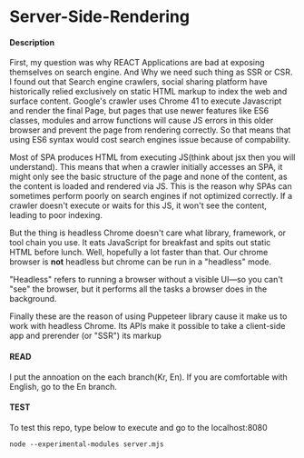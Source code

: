 # Server-Side-Rendering

#### Description
First, my question was why REACT Applications are bad at exposing themselves on search engine. And Why we need such thing as SSR or CSR. I found out that Search engine crawlers, social sharing platform have historically relied exclusively on static HTML markup to index the web and surface content. Google's crawler uses Chrome 41 to execute Javascript and render the final Page, but pages that use newer features like ES6 classes, modules and arrow functions will cause JS errors in this older browser and prevent the page from rendering correctly. So that means that using ES6 syntax would cost search engines issue because of compability. 

Most of SPA produces HTML from executing JS(think about jsx then you will understand). This means that when a crawler initially accesses an SPA, it might only see the basic structure of the page and none of the content, as the content is loaded and rendered via JS. This is the reason why SPAs can sometimes perform poorly on search engines if not optimized correctly. If a crawler doesn't execute or waits for this JS, it won't see the content, leading to poor indexing.

But the thing is headless Chrome doesn't care what library, framework, or tool chain you use. It eats JavaScript for breakfast and spits out static HTML before lunch. Well, hopefully a lot faster than that. Our chrome browser is **not** headless but chrome can be run in a "headless" mode.

"Headless" refers to running a browser without a visible UI—so you can't "see" the browser, but it performs all the tasks a browser does in the background.

Finally these are the reason of using Puppeteer library cause it make us to work with headless Chrome. Its APIs make it possible to take a client-side app and prerender (or "SSR") its markup

#### READ
I put the annoation on the each branch(Kr, En). If you are comfortable with English, go to the En branch.

#### TEST

To test this repo, type below to execute and go to the localhost:8080

```
node --experimental-modules server.mjs
```
